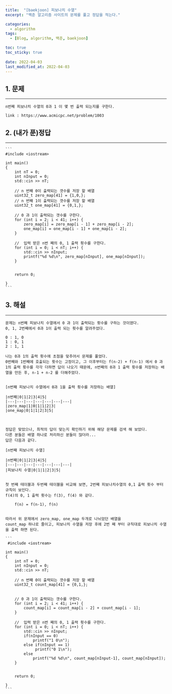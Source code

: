 ```yaml
---
title:  "[baekjoon] 피보나치 수열"
excerpt: "백준 알고리즘 사이트의 문제를 풀고 정답을 적는다."

categories:
  - algorithm
tags:
  - [Blog, algorithm, 백준, baekjoon]

toc: true
toc_sticky: true
 
date: 2022-04-03
last_modified_at: 2022-04-03
---
```


## 1. 문제
---

    n번째 피보나치 수열의 0과 1 이 몇 번 출력 되는지를 구한다.

    link : https://www.acmicpc.net/problem/1003

## 2. (내가 푼)정답
---
    ```
    #include <iostream>

    int main()
    {
        int nT = 0;
        int nInput = 0;
        std::cin >> nT;

        // n 번째 0이 출력되는 갯수를 저장 할 배열
        uint32_t zero_map[41] = {1,0,};
        // n 번째 1이 출력되는 갯수를 저장 할 배열
        uint32_t one_map[41] = {0,1,};

        // 0 과 1이 출력되는 갯수를 구한다.
        for (int i = 2; i < 41; i++) {
            zero_map[i] = zero_map[i - 1] + zero_map[i - 2];
            one_map[i] = one_map[i - 1] + one_map[i - 2];
        }

        //  입력 받은 n번 째의 0, 1 출력 횟수를 구한다.
        for (int i = 0; i < nT; i++) {
            std::cin >> nInput;
            printf("%d %d\n", zero_map[nInput], one_map[nInput]);
        }


        return 0;

    }
    ```

## 3. 해설
---

    문제는 n번째 피보나치 수열에서 0 과 1이 출력되는 횟수를 구하는 것이였다.
    0, 1, 2번째에서 0과 1이 출력 되는 횟수를 알려주었다.
    
    0 : 1, 0
    1 : 0, 1
    2 : 1, 1

    나는 0과 1의 출력 횟수에 초점을 맞추어서 문제를 풀었다.
    0번째와 1번째에 호출되는 횟수는 고정이고, 그 이후부터는 f(n-2) + f(n-1) 에서 0 과 1의 출력 횟수를 각각 더하면 답이 나오기 때문에, n번째의 0과 1 출력 횟수를 저장하는 배열을 만든 후, n-1 + n-2 를 더해주었다.


    [n번째 피보나치 수열에서 0과 1을 출력 횟수를 저장하는 배열]
    
    |n번째|0|1|2|3|4|5|
    |---|---|---|---|---|---|---|
    |zero_map|1|0|1|1|2|3|
    |one_map|0|1|1|2|3|5|


    
    정답은 맞았으나, 최적의 답이 맞는지 확인하기 위해 해당 문제를 검색 해 보았다.
    다른 분들은 배열 하나로 처리하신 분들이 많더라...
    답은 다음과 같다.

    [n번째 피보나치 수열]

    |n번째|0|1|2|3|4|5|
    |---|---|---|---|---|---|---|
    |피보나치 수열|0|1|1|2|3|5|

    
    첫 번째 테이블과 두번째 테이블을 비교해 보면, 2번째 피보나치수열의 0,1 출력 횟수 부터 규칙이 보인다.
    f(4)의 0, 1 출력 횟수는 f(3), f(4) 와 같다.

        f(n) = f(n-1), f(n)

    
    따라서 위 문제에서 zero_map, one_map 두개로 나뉘었던 배열을 
    count_map 하나로 줄이고, 피보나치 수열을 저장 후에 2번 째 부터 규칙대로 피보나치 수열을 출력 하면 된다.

    ```
     #include <iostream>

    int main()
    {
        int nT = 0;
        int nInput = 0;
        std::cin >> nT;

        // n 번째 0이 출력되는 갯수를 저장 할 배열
        uint32_t count_map[41] = {0,1,};
       

        // 0 과 1이 출력되는 갯수를 구한다.
        for (int i = 2; i < 41; i++) {
            count_map[i] = count_map[i - 2] + count_map[i - 1];
        }

        //  입력 받은 n번 째의 0, 1 출력 횟수를 구한다.
        for (int i = 0; i < nT; i++) {
            std::cin >> nInput;
            if(nInput == 0)
                printf("1 0\n");
            else if(nInput == 1)
                 printf("0 1\n");
            else
                printf("%d %d\n", count_map[nInput-1], count_map[nInput]);
        }


        return 0;

    }
    ```

    




